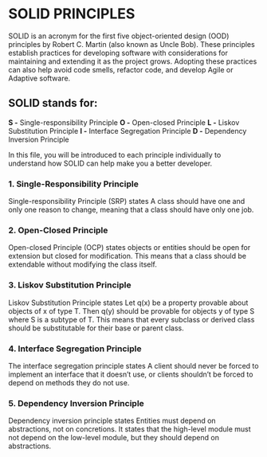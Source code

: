 # SOLID PRINCIPLES

SOLID is an acronym for the first five object-oriented design (OOD) principles by Robert C. Martin (also known as Uncle Bob).
These principles establish practices for developing software with considerations for maintaining and extending it as the project grows. Adopting these practices can also help avoid code smells, refactor code, and develop Agile or Adaptive software.

## SOLID stands for:

**S -** Single-responsibility Principle
**O -** Open-closed Principle
**L -** Liskov Substitution Principle
**I -** Interface Segregation Principle
**D -** Dependency Inversion Principle

In this file, you will be introduced to each principle individually to understand how SOLID can help make you a better developer.

### 1. Single-Responsibility Principle
Single-responsibility Principle (SRP) states A class should have one and only one reason to change, meaning that a class should have only one job.

### 2. Open-Closed Principle
Open-closed Principle (OCP) states objects or entities should be open for extension but closed for modification. This means that a class should be extendable without modifying the class itself.

### 3. Liskov Substitution Principle
Liskov Substitution Principle states Let q(x) be a property provable about objects of x of type T. Then q(y) should be provable for objects y of type S where S is a subtype of T. This means that every subclass or derived class should be substitutable for their base or parent class.

### 4. Interface Segregation Principle
The interface segregation principle states A client should never be forced to implement an interface that it doesn’t use, or clients shouldn’t be forced to depend on methods they do not use.

### 5. Dependency Inversion Principle
Dependency inversion principle states Entities must depend on abstractions, not on concretions. It states that the high-level module must not depend on the low-level module, but they should depend on abstractions.
